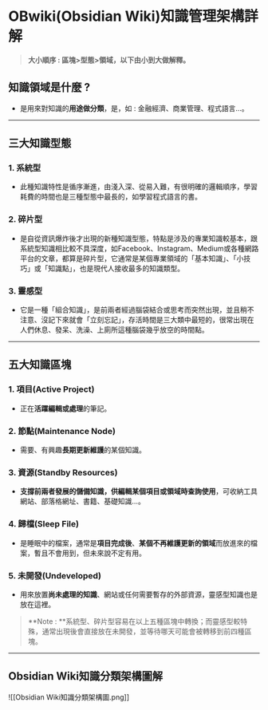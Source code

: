# OBwiki(Obsidian Wiki)知識管理架構詳解
> **大小順序 : 區塊>型態>領域，以下由小到大做解釋。**
## 知識領域是什麼 ?
* 是用來對知識的**用途做分類**，是，如 : 金融經濟、商業管理、程式語言...。

---

## 三大知識型態
### 1. 系統型
* 此種知識特性是循序漸進，由淺入深、從易入難，有很明確的邏輯順序，學習耗費的時間也是三種型態中最長的，如學習程式語言的書。
### 2. 碎片型
* 是自從資訊爆炸後才出現的新種知識型態，特點是涉及的專業知識較基本，跟系統型知識相比較不具深度，如Facebook、Instagram、Medium或各種網路平台的文章，都算是碎片型，它通常是某個專業領域的「基本知識」、「小技巧」或「知識點」，也是現代人接收最多的知識類型。
### 3. 靈感型
* 它是一種「組合知識」，是前兩者經過腦袋結合或思考而突然出現，並且稍不注意、沒記下來就會「立刻忘記」，存活時間是三大類中最短的，很常出現在人們休息、發呆、洗澡、上廁所這種腦袋幾乎放空的時間點。

---

## 五大知識區塊
### 1. 項目(Active Project)
* 正在**活躍編輯或處理**的筆記。
### 2. 節點(Maintenance Node)
* 需要、有興趣**長期更新維護**的某個知識。
### 3. 資源(Standby Resources)
* **支撐前兩者發展的儲備知識，供編輯某個項目或領域時查詢使用**，可收納工具網站、部落格網址、書籍、基礎知識...。
### 4. 歸檔(Sleep File)
* 是睡眠中的檔案，通常是**項目完成後**、**某個不再維護更新的領域**而放進來的檔案，暫且不會用到，但未來說不定有用。
### 5. 未開發(Undeveloped)
* 用來放置**尚未處理的知識**、網站或任何需要暫存的外部資源，靈感型知識也是放在這裡。

>**Note : **系統型、碎片型容易在以上五種區塊中轉換；而靈感型較特殊，通常出現後會直接放在未開發，並等待哪天可能會被轉移到前四種區塊。

---

## Obsidian Wiki知識分類架構圖解
![[Obsidian Wiki知識分類架構圖.png]]